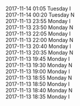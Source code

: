 2017-11-14 01:05 Tuesday  I  
2017-11-14 00:20 Tuesday  N  
2017-11-13 23:55 Monday  I  
2017-11-13 23:50 Monday  N  
2017-11-13 22:05 Monday  I  
2017-11-13 22:00 Monday  N  
2017-11-13 20:40 Monday  I  
2017-11-13 20:35 Monday  N  
2017-11-13 19:45 Monday  I  
2017-11-13 19:30 Monday  N  
2017-11-13 19:00 Monday  I  
2017-11-13 18:55 Monday  N  
2017-11-13 18:50 Monday  I  
2017-11-13 18:40 Monday  N  
2017-11-13 18:35 Monday  I  

